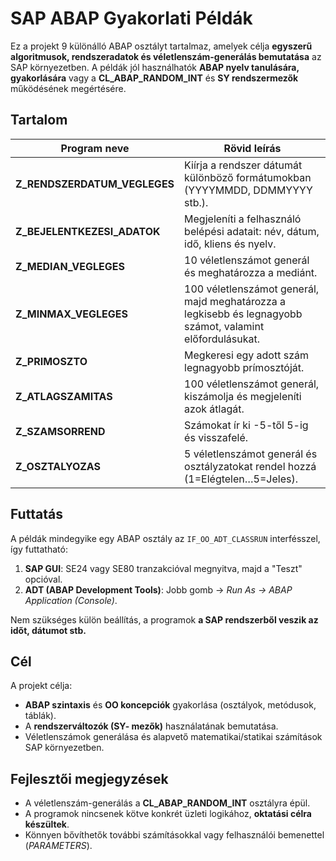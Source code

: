 # SAP ABAP Gyakorlati Példák

Ez a projekt 9 különálló ABAP osztályt tartalmaz, amelyek célja **egyszerű algoritmusok, rendszeradatok és véletlenszám-generálás bemutatása** az SAP környezetben. A példák jól használhatók **ABAP nyelv tanulására, gyakorlására** vagy a **CL_ABAP_RANDOM_INT** és **SY rendszermezők** működésének megértésére.

## Tartalom

| Program neve                  | Rövid leírás                                                                                         |
|-------------------------------|------------------------------------------------------------------------------------------------------|
| **Z_RENDSZERDATUM_VEGLEGES**  | Kiírja a rendszer dátumát különböző formátumokban (YYYYMMDD, DDMMYYYY stb.).                       |
| **Z_BEJELENTKEZESI_ADATOK**   | Megjeleníti a felhasználó belépési adatait: név, dátum, idő, kliens és nyelv.                        |
| **Z_MEDIAN_VEGLEGES**         | 10 véletlenszámot generál és meghatározza a mediánt.                                                |
| **Z_MINMAX_VEGLEGES**         | 100 véletlenszámot generál, majd meghatározza a legkisebb és legnagyobb számot, valamint előfordulásukat. |
| **Z_PRIMOSZTO**               | Megkeresi egy adott szám legnagyobb prímosztóját.                                                   |
| **Z_ATLAGSZAMITAS**           | 100 véletlenszámot generál, kiszámolja és megjeleníti azok átlagát.                                 |
| **Z_SZAMSORREND**             | Számokat ír ki -5-től 5-ig és visszafelé.                                                           |
| **Z_OSZTALYOZAS**             | 5 véletlenszámot generál és osztályzatokat rendel hozzá (1=Elégtelen…5=Jeles).                      |

## Futtatás

A példák mindegyike egy ABAP osztály az `IF_OO_ADT_CLASSRUN` interfésszel, így futtatható:

1. **SAP GUI**: SE24 vagy SE80 tranzakcióval megnyitva, majd a "Teszt" opcióval.  
2. **ADT (ABAP Development Tools)**: Jobb gomb → *Run As → ABAP Application (Console)*.

Nem szükséges külön beállítás, a programok **a SAP rendszerből veszik az időt, dátumot stb.**

## Cél

A projekt célja:
- **ABAP szintaxis** és **OO koncepciók** gyakorlása (osztályok, metódusok, táblák).
- A **rendszerváltozók (SY- mezők)** használatának bemutatása.
- Véletlenszámok generálása és alapvető matematikai/statikai számítások SAP környezetben.

## Fejlesztői megjegyzések

- A véletlenszám-generálás a **CL_ABAP_RANDOM_INT** osztályra épül.  
- A programok nincsenek kötve konkrét üzleti logikához, **oktatási célra készültek**.  
- Könnyen bővíthetők további számításokkal vagy felhasználói bemenettel (*PARAMETERS*).
